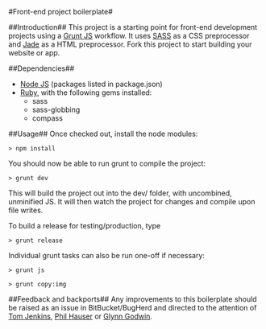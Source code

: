 #Front-end project boilerplate#

##Introduction##
This project is a starting point for front-end development projects using a [Grunt JS](http://gruntjs.com/) workflow. It uses [SASS](http://sass-lang.com/) as a CSS preprocessor and [Jade](http://jade-lang.com/) as a HTML preprocessor. Fork this project to start building your website or app.

##Dependencies##

- [Node JS](http://nodejs.org/) (packages listed in package.json)
- [Ruby](https://www.ruby-lang.org/), with the following gems installed:
	- sass
	- sass-globbing
	- compass

##Usage##
Once checked out, install the node modules:

```> npm install```

You should now be able to run grunt to compile the project:

```> grunt dev```

This will build the project out into the dev/ folder, with uncombined, unminified JS. It will then watch the project for changes and compile upon file writes.

To build a release for testing/production, type

```> grunt release```

Individual grunt tasks can also be run one-off if necessary:

```> grunt js```

```> grunt copy:img```


##Feedback and backports##
Any improvements to this boilerplate should be raised as an issue in BitBucket/BugHerd and directed to the attention of [Tom Jenkins](mailto:tom.jenkins@kp360group.com), [Phil Hauser](mailto:phillip.hauser@emedfusion.com) or [Glynn Godwin](mailto:glynn.godwin:@emedfusion.com).
